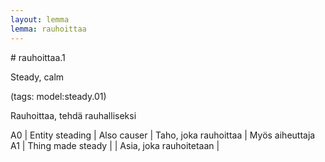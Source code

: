 ```yaml
---
layout: lemma
lemma: rauhoittaa
---
```


<div class="sense">
# <span class="sensename">rauhoittaa.1</span>

<span class="description">Steady, calm</span>

(tags: model:steady.01)

<span class="description">Rauhoittaa, tehdä rauhalliseksi</span>

A0 | Entity steading | Also causer | Taho, joka rauhoittaa | Myös aiheuttaja
A1 | Thing made steady |   | Asia, joka rauhoitetaan |  

</div>

